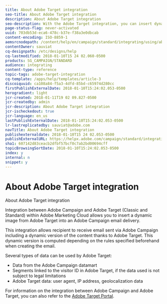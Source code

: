 ```yaml
---
title: About Adobe Target integration
seo-title: About Adobe Target integration
description: About Adobe Target integration
seo-description: With the Adobe Target integration, you can insert dynamic images generated by Adobe Target into your Adobe Campaign deliveries.
page-status-flag: never-activated
uuid: 703db53d-eca6-478c-b37e-f38a3e0dbcab
content-encoding: ISO-8859-1
aemsrcnodepath: /content/help/en/campaign/standard/integrating/using/about-adobe-target-integration
contentOwner: sauviat
cq-designpath: /etc/designs/help
cq-lastmodified: 2018-01-10T15 24 02.060-0500
products: SG_CAMPAIGN/STANDARD
audience: integrating
content-type: reference
topic-tags: adobe-target-integration
cq-template: /apps/help/templates/article-3
discoiquuid: ca108a84-f5a3-4dfd-85bd-c65974d280cc
firstPublishExternalDate: 2018-01-10T15:24:02.053-0500
herogradient: light
jcr-created: 2018-01-11T19 02 09.827-0500
jcr-createdby: admin
jcr-description: About Adobe Target integration
jcr-ischeckedout: true
jcr-language: en_us
lastPublishExternalDate: 2018-01-10T15:24:02.053-0500
lr-lastreplicatedby: sauviat@adobe.com
navTitle: About Adobe Target integration
publishexternaldate: 2018-01-10T15 24 02.053-0500
publishExternalURL: https://helpx.adobe.com/campaign/standard/integrating/using/about-adobe-target-integration.html
sha1: 607142d83ceacb2dfbf57bcf0c7ab2bd00694cff
topicBrowsingSortDate: 2018-01-10T15:24:02.053-0500
index: y
internal: n
snippet: y
---
```


# About Adobe Target integration

About Adobe Target integration

Integration between Adobe Campaign and Adobe Target (Classic and Standard) within Adobe Marketing Cloud allows you to insert a dynamic image from Adobe Target into an Adobe Campaign email delivery.

This integration allows recipient to receive email sent via Adobe Campaign including a dynamic version of the content thanks to Adobe Target. This dynamic version is computed depending on the rules specified beforehand when creating the email.

Several types of data can be used by Adobe Target:

* Data from the Adobe Campaign datamart
* Segments linked to the visitor ID in Adobe Target, if the data used is not subject to legal limitations
* Adobe Target data: user agent, IP address, geolocalization data

For information on the integration between Adobe Campaign and Adobe Target, you can also refer to the [Adobe Target Portal](https://marketing.adobe.com/resources/help/en_US/target/a4t/c_campaign_and_target.html).
